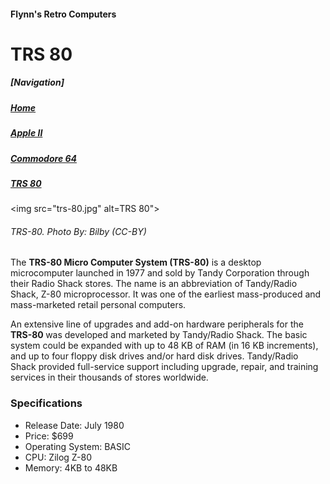 <!DOCTYPE html>
<html>

<head>
	<meta charset="utf-8">
	<title>Flynn's Retro Computers</title>
</head>

<body>
<h4>Flynn's Retro Computers</h4>
<h1>TRS 80</h1>

<h5>[Navigation]</h5>
<h5><a href="index.html">Home</a></h5>
<h5><a href="apple-ii.html">Apple II</a></h5>
<h5><a href="commodore-64.html">Commodore 64</a></h5>
<h5><em><a href="trs-80.html">TRS 80</a></em></h5>

<img src="trs-80.jpg" alt=TRS 80">
<h6>TRS-80. <em>Photo By: Bilby (CC-BY)</em></h6>

<p>The <strong>TRS-80 Micro Computer System (TRS-80)</strong> is a desktop microcomputer launched in 1977 and sold by Tandy Corporation through their Radio Shack stores. The name is an abbreviation of Tandy/Radio Shack, Z-80 microprocessor. It was one of the earliest mass-produced and mass-marketed retail personal computers.</p>

<p>An extensive line of upgrades and add-on hardware peripherals for the <strong>TRS-80 </strong>was developed and marketed by Tandy/Radio Shack. The basic system could be expanded with up to 48 KB of RAM (in 16 KB increments), and up to four floppy disk drives and/or hard disk drives. Tandy/Radio Shack provided full-service support including upgrade, repair, and training services in their thousands of stores worldwide.</p>


<h3>Specifications</h3>
<ul>
	<li>Release Date: July 1980</li>
	<li>Price: $699</li>
	<li>Operating System: BASIC</li>
	<li>CPU: Zilog Z-80</li>
	<li>Memory: 4KB to 48KB</li>
</ul>
</body>

<html>